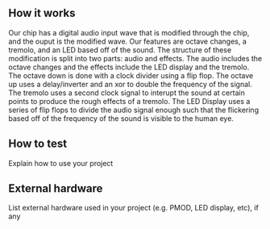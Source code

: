 <!---

This file is used to generate your project datasheet. Please fill in the information below and delete any unused
sections.

You can also include images in this folder and reference them in the markdown. Each image must be less than
512 kb in size, and the combined size of all images must be less than 1 MB.
-->

## How it works

Our chip has a digital audio input wave that is modified through the chip, and the ouput is the modified wave. Our features are octave changes, a tremolo, and an LED based off of the sound. The structure of these modification is split into two parts: audio and effects. The audio includes the octave changes and the effects include the LED display and the tremolo. The octave down is done with a clock divider using a flip flop. The octave up uses a delay/inverter and an xor to double the frequency of the signal. The tremolo uses a second clock signal to interupt the sound at certain points to produce the rough effects of a tremolo. The LED Display uses a series of flip flops to divide the audio signal enough such that the flickering based off of the frequency of the sound is visible to the human eye. 

## How to test

Explain how to use your project

## External hardware

List external hardware used in your project (e.g. PMOD, LED display, etc), if any
